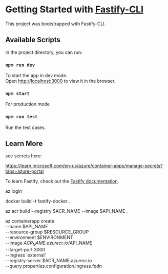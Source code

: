 # Getting Started with [Fastify-CLI](https://www.npmjs.com/package/fastify-cli)

This project was bootstrapped with Fastify-CLI.

## Available Scripts

In the project directory, you can run:

### `npm run dev`

To start the app in dev mode.\
Open [http://localhost:3000](http://localhost:3000) to view it in the browser.

### `npm start`

For production mode

### `npm run test`

Run the test cases.

## Learn More

see secrets here:

https://learn.microsoft.com/en-us/azure/container-apps/manage-secrets?tabs=azure-portal

To learn Fastify, check out the [Fastify documentation](https://www.fastify.io/docs/latest/).

az login

docker build -t fastify-docker .

az acr build --registry $ACR_NAME --image $API_NAME .

az containerapp create \
 --name $API_NAME \
  --resource-group $RESOURCE_GROUP \
  --environment $ENVIRONMENT \
  --image $ACR_NAME.azurecr.io/$API_NAME \
 --target-port 3000 \
 --ingress 'external' \
 --registry-server $ACR_NAME.azurecr.io \
 --query properties.configuration.ingress.fqdn
